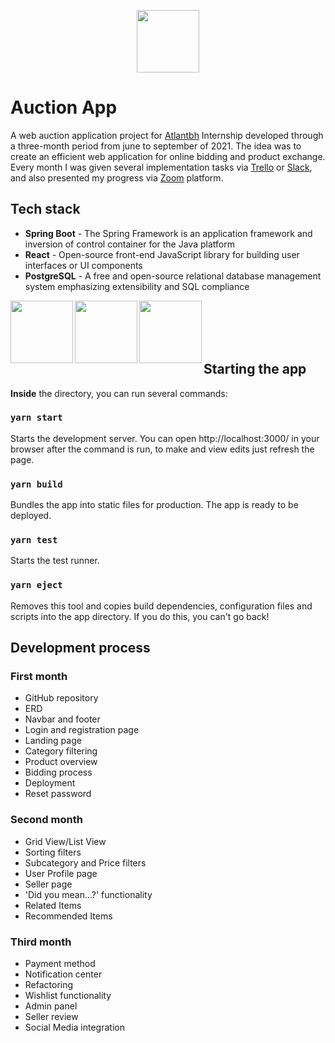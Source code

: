 
<p align="center">
  <img width="100" height="100" src="https://media.glassdoor.com/sqll/1172252/atlantbh-squarelogo-1508334484095.png">
</p>

# Auction App 

A web auction application project for [Atlantbh](https://www.atlantbh.com/) Internship developed through a three-month period from june to september of 2021. The idea was to create an efficient web application for online bidding and product exchange. Every month I was given several implementation tasks via [Trello](https://trello.com/) or [Slack](https://app.slack.com/), and also presented my progress via [Zoom](https://zoom.us/) platform.

## Tech stack

- **Spring Boot** - The Spring Framework is an application framework and inversion of control container for the Java platform
- **React** - Open-source front-end JavaScript library for building user interfaces or UI components
- **PostgreSQL** - A free and open-source relational database management system emphasizing extensibility and SQL compliance

<p>
<img align="left" width="100" height="100" src="https://pbs.twimg.com/profile_images/1235868806079057921/fTL08u_H_400x400.png">
<img align="left" width="100" height="100" src="https://nextsoftware.io/files/images/logos/main/reactjs-logo.png">
<img align="left" width="100" height="100" src="https://www.postgresql.org/media/img/about/press/elephant.png">
</p><br/><br/><br/><br/>  

## Starting the app
**Inside** the directory, you can run several commands:

### **`yarn start`**
Starts the development server. You can open http://localhost:3000/ in your browser after the command is run, to make and view edits just refresh the page. <br/>
### **`yarn build`** 
Bundles the app into static files for production. The app is ready to be deployed. <br/> 
### **`yarn test`** 
Starts the test runner. <br/> 
### **`yarn eject`** 
Removes this tool and copies build dependencies, configuration files and scripts into the app directory. If you do this, you can't go back!

## Development process

### First month

- GitHub repository
- ERD
- Navbar and footer
- Login and registration page
- Landing page
- Category filtering
- Product overview
- Bidding process
- Deployment
- Reset password

### Second month

- Grid View/List View
- Sorting filters
- Subcategory and Price filters
- User Profile page
- Seller page
- 'Did you mean...?' functionality
- Related Items
- Recommended Items

### Third month

- Payment method
- Notification center
- Refactoring
- Wishlist functionality
- Admin panel
- Seller review
- Social Media integration
